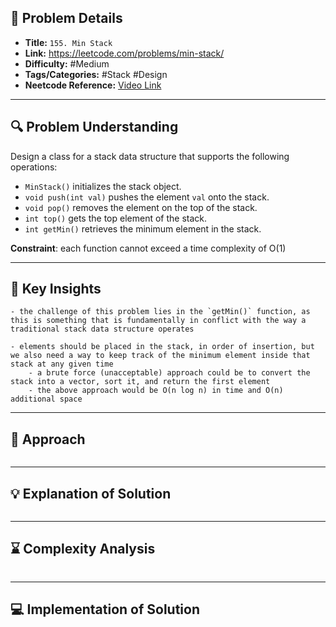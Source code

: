 ## 📝 Problem Details

- **Title:** `155. Min Stack`
- **Link:** https://leetcode.com/problems/min-stack/
- **Difficulty:** #Medium 
- **Tags/Categories:** #Stack #Design 
- **Neetcode Reference:** [Video Link](https://www.youtube.com/watch?v=qkLl7nAwDPo)

---

## 🔍 Problem Understanding

Design a class for a stack data structure that supports the following operations:
- `MinStack()` initializes the stack object.
- `void push(int val)` pushes the element `val` onto the stack.
- `void pop()` removes the element on the top of the stack.
- `int top()` gets the top element of the stack.
- `int getMin()` retrieves the minimum element in the stack.

**Constraint**: each function cannot exceed a time complexity of O(1)

---

## 🎯 Key Insights

```
- the challenge of this problem lies in the `getMin()` function, as this is something that is fundamentally in conflict with the way a traditional stack data structure operates

- elements should be placed in the stack, in order of insertion, but we also need a way to keep track of the minimum element inside that stack at any given time
	- a brute force (unacceptable) approach could be to convert the stack into a vector, sort it, and return the first element
	- the above approach would be O(n log n) in time and O(n) additional space
```

---

## 🔑 Approach

```

```

---

## 💡 Explanation of Solution

```

```

---

## ⌛ Complexity Analysis

```

```

---
## 💻 Implementation of Solution

```cpp

```